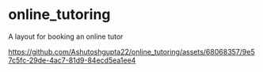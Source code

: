 # online_tutoring
A layout for booking an online tutor




https://github.com/Ashutoshgupta22/online_tutoring/assets/68068357/9e57c5fc-29de-4ac7-81d9-84ecd5ea1ee4

